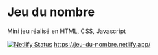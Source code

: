 ﻿# Jeu du nombre

Mini jeu réalisé en HTML, CSS, Javascript

[![Netlify Status](https://api.netlify.com/api/v1/badges/15b07c11-4f1a-47d0-a333-08cf62f07631/deploy-status)](https://app.netlify.com/sites/jeu-du-nombre/deploys)
https://jeu-du-nombre.netlify.app/
